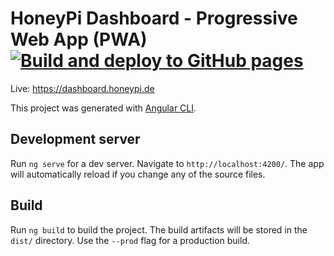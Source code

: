 # HoneyPi Dashboard - Progressive Web App (PWA) [![Build and deploy to GitHub pages](https://github.com/Honey-Pi/honeypi-pwa/actions/workflows/gh-pages.yml/badge.svg)](https://github.com/Honey-Pi/honeypi-pwa/actions/workflows/gh-pages.yml)

Live: https://dashboard.honeypi.de

This project was generated with [Angular CLI](https://github.com/angular/angular-cli).

## Development server

Run `ng serve` for a dev server. Navigate to `http://localhost:4200/`. The app will automatically reload if you change any of the source files.

## Build

Run `ng build` to build the project. The build artifacts will be stored in the `dist/` directory. Use the `--prod` flag for a production build.
